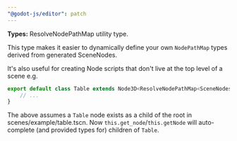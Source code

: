 ```yaml
---
"@godot-js/editor": patch
---
```


**Types:** ResolveNodePathMap utility type.

This type makes it easier to dynamically define your own `NodePathMap` types derived from generated SceneNodes.

It's also useful for creating Node scripts that don't live at the top level of a scene e.g.

```ts
export default class Table extends Node3D<ResolveNodePathMap<SceneNodes['scenes/example/table.tscn'], 'Table'>> {
    // ...
}
```

The above assumes a `Table` node exists as a child of the root in scenes/example/table.tscn. Now
`this.get_node`/`this.getNode` will auto-complete (and provided types for) children of `Table`.
